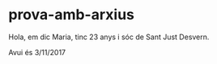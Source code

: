 # prova-amb-arxius

Hola, em dic Maria, tinc 23 anys i sóc de Sant Just Desvern.

Avui és 3/11/2017
